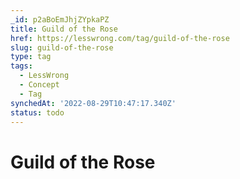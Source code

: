 ```yaml
---
_id: p2aBoEmJhjZYpkaPZ
title: Guild of the Rose
href: https://lesswrong.com/tag/guild-of-the-rose
slug: guild-of-the-rose
type: tag
tags:
  - LessWrong
  - Concept
  - Tag
synchedAt: '2022-08-29T10:47:17.340Z'
status: todo
---
```


# Guild of the Rose
